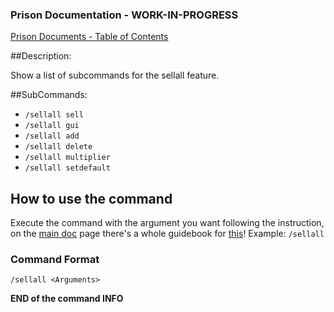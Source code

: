 ### Prison Documentation - **WORK-IN-PROGRESS**
[Prison Documents - Table of Contents](docs/prison_docs_000_toc.md)

##Description:

Show a list of subcommands for the sellall feature.

##SubCommands:

- `/sellall sell`
- `/sellall gui`
- `/sellall add`
- `/sellall delete`
- `/sellall multiplier`
- `/sellall setdefault`

## How to use the command

Execute the command with the argument you want following the instruction, on the [main doc](docs/prison_docs_000_toc.md) page there's a whole guidebook for [this](docs/prison_docs_113_setting_up_sellall.md)!
Example: `/sellall`

### Command Format

`/sellall <Arguments>`

**END of the command INFO**